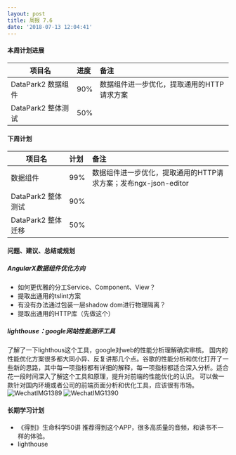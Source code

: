 ```yaml
---
layout: post
title: 周报 7.6
date: '2018-07-13 12:04:41'
---
```


#### 本周计划进展

| 项目名         | 进度              | 备注  |
| ------------- |:----------------| :---------|
| DataPark2 数据组件 |  90% | 数据组件进一步优化，提取通用的HTTP请求方案 |
| DataPark2 整体测试 |  50% |  |


#### 下周计划

| 项目名         | 计划              | 备注  |
| ------------- |:----------------| :---------|
| 数据组件 | 99% | 数据组件进一步优化，提取通用的HTTP请求方案；发布ngx-json-editor |
| DataPark2 整体测试 |  90% |  |
| DataPark2 整体迁移 |  50% |  |


#### 问题、建议、总结或规划
##### AngularX数据组件优化方向
- 如何更优雅的分工Service、Component、View？
- 提取出通用的tslint方案
- 有没有办法通过包装一层shadow dom进行物理隔离？
- 提取出通用的HTTP库（先做这个）

##### lighthouse：google网站性能测评工具
了解了一下lighthous这个工具，google对web的性能分析理解确实审核。
国内的性能优化方案很多都大同小异、反复讲那几个点。谷歌的性能分析和优化打开了一些新的思路，其中每一项指标都有详细的解释，每一项指标都适合深入分析。适合花一段时间深入了解这个工具和原理，提升对前端的性能优化的认识。
可以做一款针对国内环境或者公司的前端页面分析和优化工具，应该很有市场。
![WechatIMG1389](/content/images/2018/07/WechatIMG1389.jpeg)
![WechatIMG1390](/content/images/2018/07/WechatIMG1390.jpeg)


#### 长期学习计划
- 《得到》生命科学50讲
推荐得到这个APP，很多高质量的音频，和读书不一样的体验。
- lighthouse
